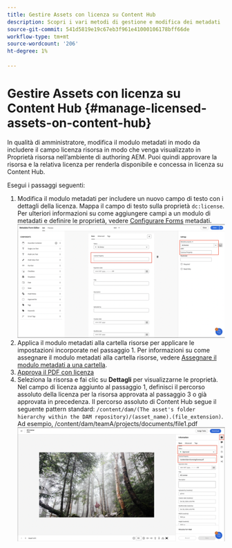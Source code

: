 ```yaml
---
title: Gestire Assets con licenza su Content Hub
description: Scopri i vari metodi di gestione e modifica dei metadati
source-git-commit: 541d5819e19c67eb3f961e41000106178bff66de
workflow-type: tm+mt
source-wordcount: '206'
ht-degree: 1%

---
```



# Gestire Assets con licenza su Content Hub {#manage-licensed-assets-on-content-hub}

In qualità di amministratore, modifica il modulo metadati in modo da includere il campo licenza risorsa in modo che venga visualizzato in Proprietà risorsa nell’ambiente di authoring AEM. Puoi quindi approvare la risorsa e la relativa licenza per renderla disponibile e concessa in licenza su Content Hub.

Esegui i passaggi seguenti:

1. Modifica il modulo metadati per includere un nuovo campo di testo con i dettagli della licenza. Mappa il campo di testo sulla proprietà `dc:license`. Per ulteriori informazioni su come aggiungere campi a un modulo di metadati e definire le proprietà, vedere [Configurare Forms](/help/assets/metadata-assets-view.md#metadata-forms) metadati.
   ![estrazione zip](/help/assets/assets/metadata-form-edit.png)
1. Applica il modulo metadati alla cartella risorse per applicare le impostazioni incorporate nel passaggio 1. Per informazioni su come assegnare il modulo metadati alla cartella risorse, vedere [Assegnare il modulo metadati a una cartella](/help/assets/metadata-assets-view.md#metadata-forms).
1. [Approva il PDF con licenza](/help/assets/manage-organize-assets-view.md#set-asset-status)
1. Seleziona la risorsa e fai clic su **Dettagli** per visualizzarne le proprietà. Nel campo di licenza aggiunto al passaggio 1, definisci il percorso assoluto della licenza per la risorsa approvata al passaggio 3 o già approvata in precedenza. Il percorso assoluto di Content Hub segue il seguente pattern standard: `/content/dam/(The asset's folder hierarchy within the DAM repository)/(asset_name).(file_extension)`. Ad esempio, /content/dam/teamA/projects/documents/file1.pdf
   ![percorso assoluto](/help/assets/assets/absolute-path.png)


